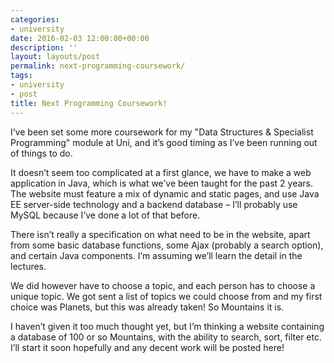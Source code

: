 ```yaml
---
categories:
- university
date: 2016-02-03 12:00:00+00:00
description: ''
layout: layouts/post
permalink: next-programming-coursework/
tags:
- university
- post
title: Next Programming Coursework!
---
```


<div class="kg-card-markdown">
<p>I&#8217;ve been set some more coursework for my &quot;Data Structures &amp; Specialist Programming&quot; module at Uni, and it&#8217;s good timing as I&#8217;ve been running out of things to do.</p>
<p>It doesn&#8217;t seem too complicated at a first glance, we have to make a web application in Java, which is what we&#8217;ve been taught for the past 2 years. The website must feature a mix of dynamic and static pages, and use Java EE server-side technology and a backend database &#8211; I&#8217;ll probably use MySQL because I&#8217;ve done a lot of that before.</p>
<p>There isn&#8217;t really a specification on what need to be in the website,  apart from some basic database functions, some Ajax (probably a search option), and certain Java components. I&#8217;m assuming we&#8217;ll learn the detail in the lectures.</p>
<p>We did however have to choose a topic, and each person has to choose a unique topic. We got sent a list of topics we could choose from and my first choice was Planets, but this was already taken! So Mountains it is.</p>
<p>I haven&#8217;t given it too much thought yet, but I&#8217;m thinking a website containing a database of 100 or so Mountains, with the ability to search, sort, filter etc.  I&#8217;ll start it soon hopefully and any decent work will be posted here!</p>
</div>